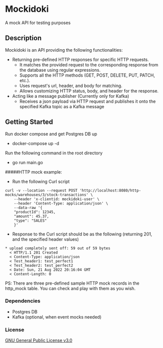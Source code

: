 # Mockidoki
A mock API for testing purposes

## Description
Mockidoki is an API providing the following functionalities: 
* Returning pre-defined HTTP responses for specific HTTP requests.
    - It matches the provided request to the corresponding response from the database using regular expressions.
    - Supports all the HTTP methods (GET, POST, DELETE, PUT, PATCH, etc.).
    - Uses request's url, header, and body for matching.
    - Allows customizing HTTP status, body, and header for the response.
* Acting like a message publisher (Currently only for Kafka)
    - Receives a json payload via HTTP request and publishes it onto the specified Kafka topic as a Kafka message 

## Getting Started
Run docker compose and get Postgres DB up
* docker-compose up -d

Run the following command in the root directory
* go run main.go

#####HTTP mock example:
* Run the following Curl script 
````  
curl -v --location --request POST 'http://localhost:8080/http-mocks/warehouses/3/stock-transactions' \
    --header 'x-clientid: mockidoki-user' \
    --header 'Content-Type: application/json' \
    --data-raw '{
    "productId": 12345,
    "amount": 45.37,
    "type": "SALES"
    }'
````

* Response to the Curl script should be as the following (returning 201, and the specified header values)

```` 
* upload completely sent off: 59 out of 59 bytes
  < HTTP/1.1 201 Created
  < Content-Type: application/json
  < Test_header1: test_perfect1
  < Test_header2: test_perfect2
  < Date: Sun, 21 Aug 2022 20:16:04 GMT
  < Content-Length: 0
```` 

PS: There are three pre-defined sample HTTP mock records in the http_mock table. You can check and play with them as you wish.

### Dependencies

* Postgres DB
* Kafka (optional, when event mocks needed)

### License
[GNU General Public License v3.0](LICENSE)